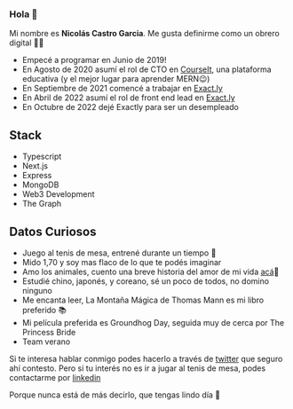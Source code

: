 ### Hola 👋

Mi nombre es **Nicolás Castro Garcia**. Me gusta definirme como un obrero digital 👷‍♂️

- Empecé a programar en Junio de 2019!
- En Agosto de 2020 asumí el rol de CTO en [CourseIt](https://courseit.io), una plataforma educativa (y el mejor lugar para aprender MERN😉)
- En Septiembre de 2021 comencé a trabajar en [Exact.ly](https://exact.ly)
- En Abril de 2022 asumí el rol de front end lead en [Exact.ly](https://exact.ly)
- En Octubre de 2022 dejé Exactly para ser un desempleado


## Stack

- Typescript
- Next.js
- Express
- MongoDB
- Web3 Development
- The Graph

## Datos Curiosos

- Juego al tenis de mesa, entrené durante un tiempo 🏓
- Mido 1,70 y soy mas flaco de lo que te podés imaginar
- Amo los animales, cuento una breve historia del amor de mi vida [acá](https://aida.vercel.app/)🐾
- Estudié chino, japonés, y coreano, sé un poco de todos, no domino ninguno
- Me encanta leer, La Montaña Mágica de Thomas Mann es mi libro preferido 📚
- Mi película preferida es Groundhog Day, seguida muy de cerca por The Princess Bride
- Team verano 


Si te interesa hablar conmigo podes hacerlo a través de [twitter](https://twitter.com/ncastrogarcia) que seguro ahí contesto. Pero si tu interés no es ir a jugar al tenis de mesa, podes contactarme por [linkedin](https://www.linkedin.com/in/nicolas-castro-garcia/)

Porque nunca está de más decirlo, que tengas lindo día 🐳
